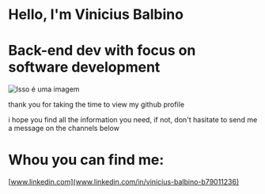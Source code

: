#        Hello, I'm Vinicius Balbino  
# Back-end dev with focus on software development


![Isso é uma imagem](https://avatars.githubusercontent.com/u/106925790?s=400&u=4316289976ec9150fab43bdf58c2e5aa9b828439&v=4)

thank you for taking the time to view my github profile

i hope you find all the information you need, if not, don't hasitate to send me a message on the channels below

#                                         Whou you can find me:

[www.linkedin.com](www.linkedin.com/in/vinicius-balbino-b79011236)
